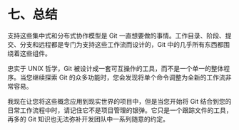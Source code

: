 # 七、总结

支持这些集中式和分布式协作模型是 Git 一直想要做的事情。工作目录、阶段、提交、分支和远程都是专门为支持这些工作流而设计的，Git 中的几乎所有东西都围绕着这些组件。

忠实于 UNIX 哲学，Git 被设计成一套可互操作的工具，而不是一个单一的整体程序。当您继续探索 Git 的众多功能时，您会发现将单个命令调整为全新的工作流非常容易。

我现在让您将这些概念应用到现实世界的项目中，但是当您开始将 Git 结合到您的日常工作流程中时，请记住它不是项目管理的银弹。它只是一个跟踪文件的工具，再多的 Git 知识也无法弥补开发团队中一系列随意的约定。